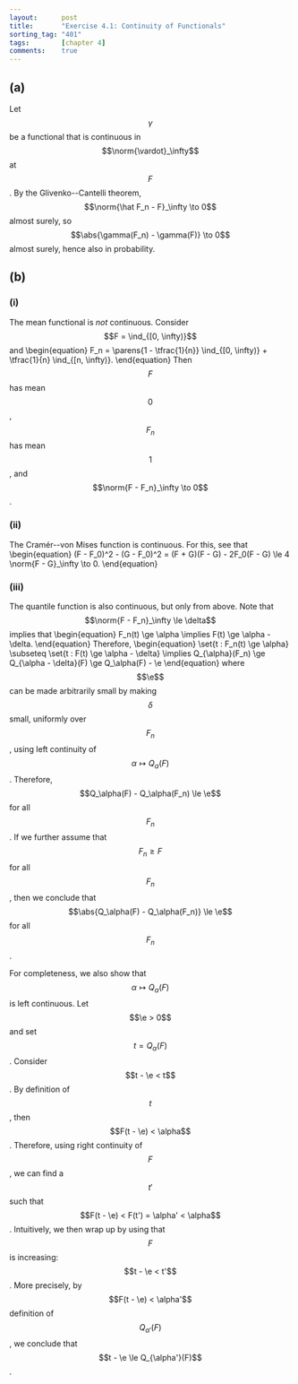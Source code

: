 ```yaml
---
layout:      post
title:       "Exercise 4.1: Continuity of Functionals"
sorting_tag: "401"
tags:        [chapter 4]
comments:    true
---
```


## (a)
Let $$\gamma$$ be a functional that is continuous in $$\norm{\vardot}_\infty$$ at $$F$$.
By the Glivenko--Cantelli theorem, $$\norm{\hat F_n - F}_\infty \to 0$$ almost surely, so $$\abs{\gamma(F_n) - \gamma(F)} \to 0$$ almost surely, hence also in probability.

## (b)
### (i)
The mean functional is *not* continuous.
Consider $$F = \ind_{[0, \infty)}$$ and
\begin{equation}
    F_n
    =
        \parens{1 - \tfrac{1}{n}} \ind_{[0, \infty)}
        +  \tfrac{1}{n} \ind_{[n, \infty)}.
\end{equation}
Then $$F$$ has mean $$0$$, $$F_n$$ has mean $$1$$, and $$\norm{F - F_n}_\infty \to 0$$.

### (ii)
The Cramér--von Mises function is continuous.
For this, see that
\begin{equation}
    (F - F_0)^2 - (G - F_0)^2
    = (F + G)(F - G) - 2F_0(F - G)
    \le 4 \norm{F - G}_\infty
    \to 0.
\end{equation}

### (iii)
The quantile function is also continuous, but only from above.
Note that $$\norm{F - F_n}_\infty \le \delta$$ implies that
\begin{equation}
    F_n(t) \ge \alpha \implies F(t) \ge \alpha - \delta.
\end{equation}
Therefore,
\begin{equation}
    \set{t : F_n(t) \ge \alpha} \subseteq \set{t : F(t) \ge \alpha - \delta}
    \implies
    Q_{\alpha}(F_n) \ge Q_{\alpha - \delta}(F) \ge Q_\alpha(F) - \e
\end{equation}
where $$\e$$ can be made arbitrarily small by making $$\delta$$ small, uniformly over $$F_n$$, using left continuity of $$\alpha \mapsto Q_\alpha(F)$$.
Therefore, $$Q_\alpha(F) - Q_\alpha(F_n) \le \e$$ for all $$F_n$$.
If we further assume that $$F_n \ge F$$ for all $$F_n$$, then we conclude that $$\abs{Q_\alpha(F) - Q_\alpha(F_n)} \le \e$$ for all $$F_n$$.

For completeness, we also show that $$\alpha \mapsto Q_\alpha(F)$$ is left continuous.
Let $$\e > 0$$ and set $$t = Q_\alpha(F)$$.
Consider $$t - \e < t$$.
By definition of $$t$$, then $$F(t - \e) < \alpha$$.
Therefore, using right continuity of $$F$$, we can find a $$t'$$ such that $$F(t - \e) < F(t') = \alpha' < \alpha$$.
Intuitively, we then wrap up by using that $$F$$ is increasing: $$t - \e < t'$$.
More precisely, by $$F(t - \e) < \alpha'$$ definition of $$Q_{\alpha'}(F)$$, we conclude that $$t - \e \le Q_{\alpha'}(F)$$.
